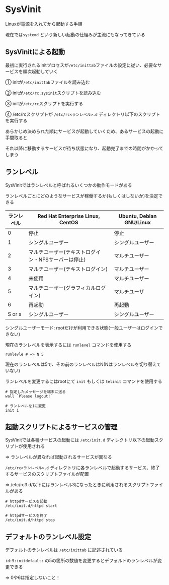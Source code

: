 # SysVinit

Linuxが電源を入れてから起動する手順

現在では`systemd` という新しい起動の仕組みが主流にもなってきている

## SysVinitによる起動

最初に実行されるinitプロセスが`/etc/inittab`ファイルの設定に従い、必要なサービスを順次起動していく

① initが`/etc/inittab`ファイルを読み込む

② initが`/etc/rc.sysinit`スクリプトを読み込む

③ initが`/etc/rc`スクリプトを実行する

④ /etc/rcスクリプトが `/etc/rc<ランレベル>.d` ディレクトリ以下のスクリプトを実行する

あらかじめ決められた順にサービスが起動していくため、あるサービスの起動に手間取ると

それ以降に移動するサービスが待ち状態になり、起動完了までの時間がかかってしまう

## ランレベル 

SysVinitではランレベルと呼ばれるいくつかの動作モードがある

ランレベルごとにどのようなサービスが稼働するか(もしくはしないか)を決定できる

|ランレベル|Red Hat Enterprise Linux, CentOS                    |Ubuntu, Debian GNU/Linux|
|----------|----------------------------------------------------|------------------------|
|0         |停止                                                |停止                    |
|1         |シングルユーザー      　　　                        |シングルユーザー　　　  |
|2         |マルチユーザー(テキストログイン・NFSサーバーは停止) |マルチユーザー          |
|3         |マルチユーザー(テキストログイン)                    |マルチユーザー          |
|4         |未使用                                              |マルチユーザー          |
|5         |マルチユーザー(グラフィカルログイン)                |マルチユーザ            |
|6         |再起動                                              |再起動                  |
|S or s    |シングルユーザー                                    |シングルユーザー        |

シングルユーザーモード: rootだけが利用できる状態(一般ユーザーはログインできない)

現在のランレベルを表示するには `runlevel` コマンドを使用する

```
runlevle # => N 5
```
現在のランレベルは5で、その前のランレベルはN(Nはランレベルを切り替えていない)

ランレベルを変更するにはrootにて `init` もしくは `telinit` コマンドを使用する

```
# 指定したメッセージを端末に送る
wall `Please logout!`

# ランレベルを1に変更
init 1
```

## 起動スクリプトによるサービスの管理

SysVinitでは各種サービスの起動には `/etc/init.d` ディレクトリ以下の起動スクリプトが使用される

=> ランレベルが異なれば起動されるサービスが異なる

`/etc/rc<ランレベル>.d` ディレクトリに各ランレベルで起動するサービス、終了するサービスのスクリプトファイルが配置

=> /etc/rc3.d/以下にはランレベル3になったときに利用されるスクリプトファイルがある

```
# httpdサービスを起動
/etc/init.d/httpd start

# httpdサービスを終了
/etc/init.d/httpd stop
```

## デフォルトのランレベル設定

デフォルトのランレベルは `/etc/inittab` に記述されている

`id:5:initdefault:` の5の箇所の数値を変更するとデフォルトのランレベルが変更できる

=> 0や6は指定しないこと！

